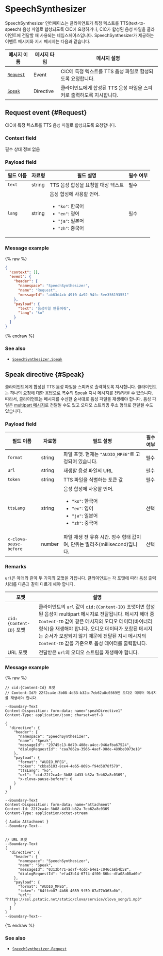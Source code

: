 # SpeechSynthesizer

SpeechSynthesizer 인터페이스는 클라이언트가 특정 텍스트를 TTS(text-to-speech) 음성 파일로 합성되도록 CIC에 요청하거나, CIC가 합성된 음성 파일을 클라이언트에 전달할 때 사용되는 네임스페이스입니다. SpeechSynthesizer가 제공하는 이벤트 메시지와 지시 메시지는 다음과 같습니다.

| 메시지 이름         | 메시지 타입  | 메시지 설명                                   |
|------------------|-----------|---------------------------------------------|
| [`Request`](#Request) | Event     | CIC에 특정 텍스트를 TTS 음성 파일로 합성되도록 요청합니다. |
| [`Speak`](#Speak)     | Directive | 클라이언트에게 합성된 TTS 음성 파일을 스피커로 출력하도록 지시합니다. |


## Request event {#Request}

CIC에 특정 텍스트를 TTS 음성 파일로 합성되도록 요청합니다.

### Context field

필수 상태 정보 없음

### Payload field
| 필드 이름       | 자료형    | 필드 설명                     | 필수 여부 |
|---------------|---------|-----------------------------|---------|
| `text`  | string | TTS 음성 합성을 요청할 대상 텍스트           | 필수    |
| `lang`  | string | 음성 합성에 사용할 언어. <ul><li><code>"ko"</code>: 한국어</li><li><code>"en"</code>: 영어</li><li><code>"ja"</code>: 일본어</li><li><code>"zh"</code>: 중국어</li></ul> | 필수    |

### Message example
{% raw %}
```json
{
  "context": [],
  "event": {
    "header": {
      "namespace": "SpeechSynthesizer",
      "name": "Request",
      "messageId": "ab63d4cb-49f0-4a92-94fc-5ee356193551"
    },
    "payload": {
      "text": "음성파일 만들어줘",
      "lang": "ko"
    }
  }
}
```
{% endraw %}

### See also
* [`SpeechSynthesizer.Speak`](/CIC/References/CICInterface/SpeechSynthesizer.md#Speak)

## Speak directive {#Speak}
클라이언트에게 합성된 TTS 음성 파일을 스피커로 출력하도록 지시합니다. 클라이언트는 하나의 요청에 대한 응답으로 복수의 Speak 지시 메시지를 전달받을 수 있습니다. 따라서, 클라이언트는 메시지를 수신한 순서대로 음성 파일을 재생해야 합니다. 음성 파일은 [multipart 메시지](/CIC/References/CIC_API.md#MultipartMessage)로 전달될 수도 있고 오디오 스트리밍 주소 형태로 전달될 수도 있습니다.

### Payload field
| 필드 이름       | 자료형    | 필드 설명                     | 필수 여부 |
|---------------|---------|-----------------------------|---------|
| `format`               | string  | 파일 포맷. 현재는 `"AUDIO_MPEG"`로 고정되어 있습니다. | 필수    |
| `url`                  | string  | 재생할 음성 파일의 URL                        | 필수    |
| `token`                | string  | TTS 파일을 식별하는 토큰 값                    | 필수    |
| `ttsLang`              | string  | 음성 합성에 사용할 언어. <ul><li><code>"ko"</code>: 한국어</li><li><code>"en"</code>: 영어</li><li><code>"ja"</code>: 일본어</li><li><code>"zh"</code>: 중국어</li></ul> | 선택    |
| `x-clova-pause-before` | number  | 파일 재생 전 유휴 시간. 정수 형태 값이며, 단위는 밀리초(millisecond)입니다.        | 선택    |

### Remarks

`url`은 아래와 같이 두 가지의 포맷을 가집니다. 클라이언트는 각 포맷에 따라 음성 출력 처리를 다음과 같이 다르게 해야 합니다.

| 포맷 | 설명 |
|---------|-------------------------------|
| `cid:{Content-ID}` 포맷 | 클라이언트의 `url` 값이 `cid:{Content-ID}` 포맷이면 합성된 음성이 multipart 메시지로 전달됩니다. 메시지 헤더 중 `Content-ID` 값이 같은 메시지의 오디오 데이터(바이너리 형식)을 재생해야 합니다. 오디오 데이터가 포함된 메시지는 순서가 보장되지 않기 때문에 전달된 지시 메시지의 `Content-ID` 값을 기준으로 음성 데이터를 출력합니다.|
| URL 포맷 | 전달받은 `url`의 오디오 스트림을 재생해야 합니다.  |

### Message example

{% raw %}
```
// cid:{Content-Id} 포맷
// Content-Id가 22f2ca4e-3b08-4d33-b32a-7eb62a8c0369인 오디오 데이터 메시지를 재생해야 합니다.

--Boundary-Text
Content-Disposition: form-data; name="speakDirective1"
Content-Type: application/json; charset=utf-8

{
  "directive": {
    "header": {
      "namespace": "SpeechSynthesizer",
      "name": "Speak",
      "messageId": "29745c13-0d70-408e-a4cc-946afba67524",
      "dialogRequestId": "caa7862a-3566-4aef-98de-489be0973e18"
    },
    "payload": {
      "format": "AUDIO_MPEG",
      "token": "cbba5103-8ce4-4e65-869b-f94d5878f579",
      "ttsLang": "ko",
      "url": "cid:22f2ca4e-3b08-4d33-b32a-7eb62a8c0369",
      "x-clova-pause-before": 0
    }
  }
}

--Boundary-Text
Content-Disposition: form-data; name="attachment"
Content-Id: 22f2ca4e-3b08-4d33-b32a-7eb62a8c0369
Content-Type: application/octet-stream

{ Audio Attachment }
--Boundary-Text--


// URL 포맷
--Boundary-Text
{
  "directive": {
    "header": {
      "namespace": "SpeechSynthesizer",
      "name": "Speak",
      "messageId": "0313b471-ad7f-4cdd-b4e1-c046ca8b4b58",
      "dialogRequestId": "efa43b14-67f4-4f00-86bc-dfa08a08ad0b"
    },
    "payload": {
      "format": "AUDIO_MPEG",
      "token": "64ffeb07-4b86-4659-9f59-07a77b363a0b",
      "url": "https://ssl.pstatic.net/static/clova/service/clova_song/1.mp3"
    }
  }
}
--Boundary-Text--
```

{% endraw %}

### See also
* [`SpeechSynthesizer.Request`](/CIC/References/CICInterface/SpeechSynthesizer.md#Request)
